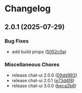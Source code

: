 # Changelog

## 2.0.1 (2025-07-29)


### Bug Fixes

* add build props ([5052c0a](https://github.com/simenkristoffers1/release/commit/5052c0ac5e2a62c33853628e278cddcb4b944379))


### Miscellaneous Chores

* release chat-ui 2.0.0 ([09dd993](https://github.com/simenkristoffers1/release/commit/09dd993d861e5b9e121f63a97af381b01dde128c))
* release chat-ui 2.0.1 ([e73d4f8](https://github.com/simenkristoffers1/release/commit/e73d4f8cf6d02cb4d0be78487474b519a81a12aa))
* release chat-ui 3.0.0 ([beca2b6](https://github.com/simenkristoffers1/release/commit/beca2b6de31261cd7d0ca8d5378fc284481a51fe))
